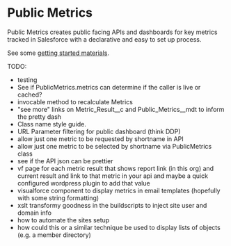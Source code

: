 # Public Metrics

Public Metrics creates public facing APIs and dashboards for key metrics tracked in Salesforce with a declarative and easy to set up process.

See some [getting started materials](https://dl.dropboxusercontent.com/spa/q8pc7mthv83x9i1/public-metrics-basics/index.html).

TODO:
* testing
* See if PublicMetrics.metrics can determine if the caller is live or cached?
* invocable method to recalculate Metrics
* "see more" links on Metric_Result__c and Public_Metrics__mdt to inform the pretty dash
* Class name style guide.
* URL Parameter filtering for public dashboard (think DDP)
* allow just one metric to be requested by shortname in API
* allow just one metric to be selected by shortname via PublicMetrics class
* see if the API json can be prettier
* vf page for each metric result that shows report link (in this org) and current result and link to that metric in your api and maybe a quick configured wordpress plugin to add that value
* visualforce component to display metrics in email templates (hopefully with some string formatting)
* xslt transformy goodness in the buildscripts to inject site user and domain info
* how to automate the sites setup
* how could this or a similar technique be used to display lists of objects (e.g. a member directory)
